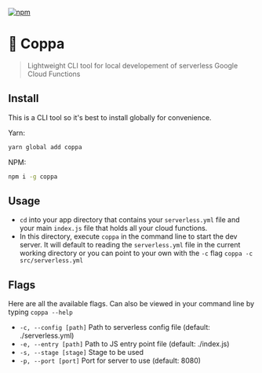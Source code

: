 [![npm](https://img.shields.io/npm/v/coppa.svg)](http://npm.im/coppa)

# 🏇 Coppa

> Lightweight CLI tool for local developement of serverless Google Cloud Functions

## Install

This is a CLI tool so it's best to install globally for convenience.

Yarn:

```sh
yarn global add coppa
```

NPM:

```sh
npm i -g coppa
```

## Usage

- `cd` into your app directory that contains your `serverless.yml` file and your main `index.js` file that holds all your cloud functions.
- In this directory, execute `coppa` in the command line to start the dev server. It will default to reading the `serverless.yml` file in the current working directory or you can point to your own with the `-c` flag `coppa -c src/serverless.yml`

## Flags

Here are all the available flags. Can also be viewed in your command line by typing `coppa --help`

- `-c, --config [path]` Path to serverless config file (default: ./serverless.yml)
- `-e, --entry [path]` Path to JS entry point file (default: ./index.js)
- `-s, --stage [stage]` Stage to be used
- `-p, --port [port]` Port for server to use (default: 8080)